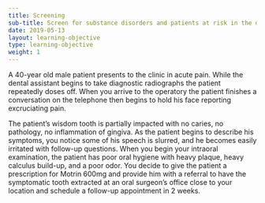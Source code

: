 ```yaml
---
title: Screening
sub-title: Screen for substance disorders and patients at risk in the dental setting 
date: 2019-05-13
layout: learning-objective
type: learning-objective
weight: 1
---
```

A 40-year old male patient presents to the clinic in acute pain. While the
dental assistant begins to take diagnostic radiographs the patient repeatedly
doses off. When you arrive to the operatory the patient finishes a conversation
on the telephone then begins to hold his face reporting excruciating pain.

The patient’s wisdom tooth is partially impacted with no caries, no pathology,
no inflammation of gingiva. As the patient begins to describe his symptoms, you
notice some of his speech is slurred, and he becomes easily irritated with
follow-up questions. When you begin your intraoral examination, the patient has
poor oral hygiene with heavy plaque, heavy calculus build-up, and a poor odor.
You decide to give the patient a prescription for Motrin 600mg and provide him
with a referral to have the symptomatic tooth extracted at an oral surgeon’s
office close to your location and schedule a follow-up appointment in 2 weeks.
